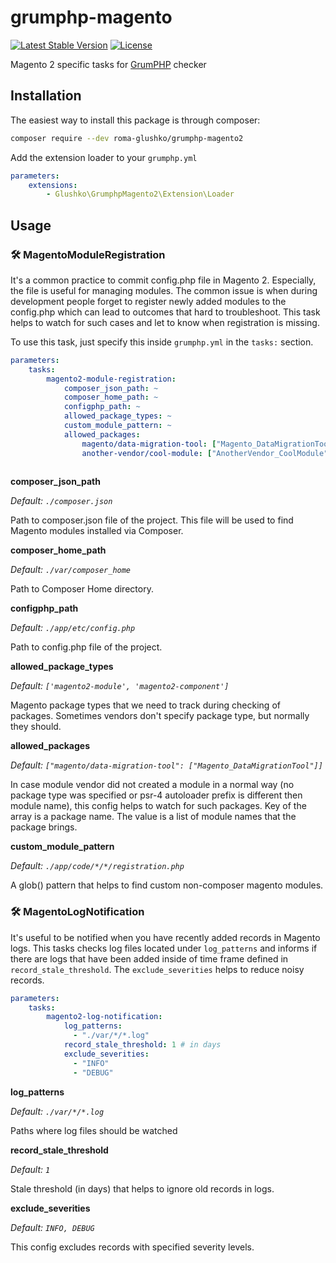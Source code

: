 # grumphp-magento

[![Latest Stable Version](https://poser.pugx.org/roma-glushko/grumphp-magento2/v/stable)](https://packagist.org/packages/roma-glushko/grumphp-magento2) [![License](https://poser.pugx.org/roma-glushko/grumphp-magento2/license)](https://packagist.org/packages/roma-glushko/grumphp-magento2)


Magento 2 specific tasks for <a href="https://github.com/phpro/grumphp">GrumPHP</a> checker

## Installation

The easiest way to install this package is through composer:
```bash
composer require --dev roma-glushko/grumphp-magento2
```

Add the extension loader to your `grumphp.yml`

```yaml
parameters:
    extensions:
        - Glushko\GrumphpMagento2\Extension\Loader
```

## Usage

### 🛠 MagentoModuleRegistration

It's a common practice to commit config.php file in Magento 2. Especially, the file is useful for managing modules. The common issue is when during development people forget to register newly added modules to the config.php which can lead to outcomes that hard to troubleshoot. This task helps to watch for such cases and let to know when registration is missing.

To use this task, just specify this inside `grumphp.yml` in the `tasks:` section.

```yaml
parameters:
    tasks:
        magento2-module-registration:
            composer_json_path: ~
            composer_home_path: ~
            configphp_path: ~
            allowed_package_types: ~
            custom_module_pattern: ~
            allowed_packages:
                magento/data-migration-tool: ["Magento_DataMigrationTool"]
                another-vendor/cool-module: ["AnotherVendor_CoolModule"]
            
```

**composer_json_path**

*Default: `./composer.json`*

Path to composer.json file of the project. 
This file will be used to find Magento modules installed via Composer.

**composer_home_path**

*Default: `./var/composer_home`*

Path to Composer Home directory.

**configphp_path**

*Default: `./app/etc/config.php`*

Path to config.php file of the project.

**allowed_package_types**

*Default: `['magento2-module', 'magento2-component']`*

Magento package types that we need to track during checking of packages. 
Sometimes vendors don't specify package type, but normally they should.

**allowed_packages**

*Default: `["magento/data-migration-tool": ["Magento_DataMigrationTool"]]`*

In case module vendor did not created a module in a normal way (no package type was specified or psr-4 autoloader prefix is different then module name), this config helps to watch for such packages. 
Key of the array is a package name. The value is a list of module names that the package brings.

**custom_module_pattern**

*Default: `./app/code/*/*/registration.php`*

A glob() pattern that helps to find custom non-composer magento modules.

### 🛠 MagentoLogNotification

It's useful to be notified when you have recently added records in Magento logs. This tasks checks log files located 
under `log_patterns` and informs if there are logs that have been added inside of time frame defined in `record_stale_threshold`.
The `exclude_severities` helps to reduce noisy records. 

```yaml
parameters:
    tasks:
        magento2-log-notification:
            log_patterns:
              - "./var/*/*.log"
            record_stale_threshold: 1 # in days
            exclude_severities:
              - "INFO"
              - "DEBUG"
```

**log_patterns**

*Default: `./var/*/*.log`*

Paths where log files should be watched

**record_stale_threshold**

*Default: `1`*

Stale threshold (in days) that helps to ignore old records in logs.

**exclude_severities**

*Default: `INFO, DEBUG`*

This config excludes records with specified severity levels.
